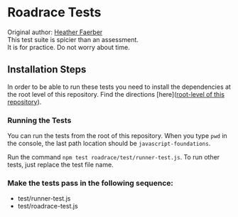 # Roadrace Tests
Original author: [Heather Faerber](https://github.com/hfaerber)  
This test suite is spicier than an assessment.  
It is for practice. Do not worry about time.

## Installation Steps

In order to be able to run these tests you need to install the dependencies at the root level of this repository. Find the directions [here]([root-level of this repository](https://github.com/turingschool-examples/javascript-foundations)).

### Running the Tests

You can run the tests from the root of this repository. When you type `pwd` in the console, the last path location should be `javascript-foundations`.

Run the command `npm test roadrace/test/runner-test.js`. To run other tests, just replace the test file name.

### Make the tests pass in the following sequence:

* test/runner-test.js  
* test/roadrace-test.js  

